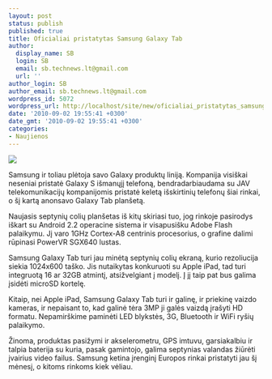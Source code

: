 ```yaml
---
layout: post
status: publish
published: true
title: Oficialiai pristatytas Samsung Galaxy Tab
author:
  display_name: SB
  login: SB
  email: sb.technews.lt@gmail.com
  url: ''
author_login: SB
author_email: sb.technews.lt@gmail.com
wordpress_id: 5072
wordpress_url: http://localhost/site/new/oficialiai_pristatytas_samsung_galaxy_tab/
date: '2010-09-02 19:55:41 +0300'
date_gmt: '2010-09-02 19:55:41 +0300'
categories:
- Naujienos
---
```

<div class="imgright"><img src="http://www.part.lt/img/0eabc52aca93fed9075dc362d1f5735e863.jpg"  /></div>
<p>Samsung ir toliau plėtoja savo Galaxy produktų liniją. Kompanija visiškai neseniai pristatė Galaxy S išmanųjį telefoną, bendradarbiaudama su JAV telekomunikacijų kompanijomis pristatė keletą išskirtinių telefonų šiai rinkai, o šį kartą anonsavo Galaxy Tab planšetą.</p>
<p>Naujasis septynių colių planšetas iš kitų skiriasi tuo, jog rinkoje pasirodys iškart su Android 2.2 operacine sistema ir visapusišku Adobe Flash palaikymu. Jį varo 1GHz Cortex-A8 centrinis procesorius, o grafine dalimi rūpinasi PowerVR SGX640 lustas.</p>
<p>Samsung Galaxy Tab turi jau minėtą septynių colių ekraną, kurio rezoliucija siekia 1024x600 taško. Jis nutaikytas konkuruoti su Apple iPad, tad turi integruotą 16 ar 32GB atmintį, atsižvelgiant į modelį. Į jį taip pat bus galima įsidėti microSD kortelę.</p>
<p>Kitaip, nei Apple iPad, Samsung Galaxy Tab turi ir galinę, ir priekinę vaizdo kameras, ir nepaisant to, kad galinė tėra 3MP ji galės vaizdą įrašyti HD formatu. Nepamirškime paminėti LED blykstės, 3G, Bluetooth ir WiFi ryšių palaikymo.</p>
<p>Žinoma, produktas pasižymi ir akselerometru, GPS imtuvu, garsiakalbiu ir talpia baterija su kuria, pasak gamintojo, galima septynias valandas žiūrėti įvairius video failus. Samsung ketina įrenginį Europos rinkai pristatyti jau šį mėnesį, o kitoms rinkoms kiek vėliau.<br /></p>
